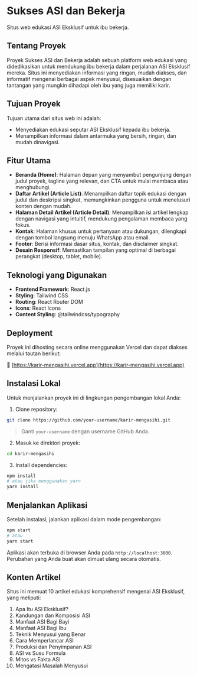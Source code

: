 # Sukses ASI dan Bekerja

Situs web edukasi ASI Eksklusif untuk ibu bekerja.

## Tentang Proyek

Proyek Sukses ASI dan Bekerja adalah sebuah platform web edukasi yang didedikasikan untuk mendukung ibu bekerja dalam perjalanan ASI Eksklusif mereka. Situs ini menyediakan informasi yang ringan, mudah diakses, dan informatif mengenai berbagai aspek menyusui, disesuaikan dengan tantangan yang mungkin dihadapi oleh ibu yang juga memiliki karir.

## Tujuan Proyek

Tujuan utama dari situs web ini adalah:

* Menyediakan edukasi seputar ASI Eksklusif kepada ibu bekerja.
* Menampilkan informasi dalam antarmuka yang bersih, ringan, dan mudah dinavigasi.

## Fitur Utama

* **Beranda (Home)**: Halaman depan yang menyambut pengunjung dengan judul proyek, tagline yang relevan, dan CTA untuk mulai membaca atau menghubungi.
* **Daftar Artikel (Article List)**: Menampilkan daftar topik edukasi dengan judul dan deskripsi singkat, memungkinkan pengguna untuk menelusuri konten dengan mudah.
* **Halaman Detail Artikel (Article Detail)**: Menampilkan isi artikel lengkap dengan navigasi yang intuitif, mendukung pengalaman membaca yang fokus.
* **Kontak**: Halaman khusus untuk pertanyaan atau dukungan, dilengkapi dengan tombol langsung menuju WhatsApp atau email.
* **Footer**: Berisi informasi dasar situs, kontak, dan disclaimer singkat.
* **Desain Responsif**: Memastikan tampilan yang optimal di berbagai perangkat (desktop, tablet, mobile).

## Teknologi yang Digunakan

* **Frontend Framework**: React.js
* **Styling**: Tailwind CSS
* **Routing**: React Router DOM
* **Icons**: React Icons
* **Content Styling**: @tailwindcss/typography

## Deployment

Proyek ini dihosting secara online menggunakan Vercel dan dapat diakses melalui tautan berikut:

🔗 [https://karir-mengasihi.vercel.app](https://karir-mengasihi.vercel.app)

## Instalasi Lokal

Untuk menjalankan proyek ini di lingkungan pengembangan lokal Anda:

1. Clone repository:

```bash
git clone https://github.com/your-username/karir-mengasihi.git
```

> Ganti `your-username` dengan username GitHub Anda.

2. Masuk ke direktori proyek:

```bash
cd karir-mengasihi
```

3. Install dependencies:

```bash
npm install
# atau jika menggunakan yarn
yarn install
```

## Menjalankan Aplikasi

Setelah instalasi, jalankan aplikasi dalam mode pengembangan:

```bash
npm start
# atau
yarn start
```

Aplikasi akan terbuka di browser Anda pada `http://localhost:3000`. Perubahan yang Anda buat akan dimuat ulang secara otomatis.

## Konten Artikel

Situs ini memuat 10 artikel edukasi komprehensif mengenai ASI Eksklusif, yang meliputi:

1. Apa Itu ASI Eksklusif?
2. Kandungan dan Komposisi ASI
3. Manfaat ASI Bagi Bayi
4. Manfaat ASI Bagi Ibu
5. Teknik Menyusui yang Benar
6. Cara Memperlancar ASI
7. Produksi dan Penyimpanan ASI
8. ASI vs Susu Formula
9. Mitos vs Fakta ASI
10. Mengatasi Masalah Menyusui
